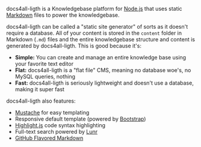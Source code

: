 
docs4all-ligth is a Knowledgebase platform for [Node.js](http://nodejs.org) that uses static
[Markdown](http://daringfireball.net/projects/markdown) files to power the knowledgebase.

docs4all-ligth can be called a "static site generator" of sorts as it doesn't require a database. All
of your content is stored in the `content` folder in Markdown (`.md`) files and the entire
knowledgebase structure and content is generated by docs4all-ligth. This is good because it's:

* **Simple:** You can create and manage an entire knowledge base using your favorite text editor
* **Flat:** docs4all-ligth is a "flat file" CMS, meaning no database woe's, no MySQL queries, nothing
* **Fast:** docs4all-ligth is seriously lightweight and doesn't use a database, making it super fast

docs4all-ligth also features:

* [Mustache](http://mustache.github.io) for easy templating
* Responsive default template (powered by [Bootstrap](http://getbootstrap.com))
* [Highlight.js](http://highlightjs.org) code syntax highlighting
* Full-text search powered by [Lunr](http://lunrjs.com)
* [GitHub Flavored Markdown](https://help.github.com/articles/github-flavored-markdown)
